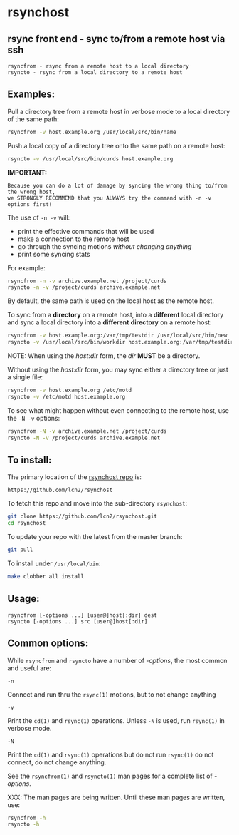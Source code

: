 # rsynchost

## rsync front end - sync to/from a remote host via ssh

```
rsyncfrom - rsync from a remote host to a local directory
rsyncto - rsync from a local directory to a remote host
```

## Examples:

Pull a directory tree from a remote host in verbose mode
to a local directory of the same path:

```sh
rsyncfrom -v host.example.org /usr/local/src/bin/name
```

Push a local copy of a directory tree onto the same
path on a remote host:

```sh
rsyncto -v /usr/local/src/bin/curds host.example.org
```

**IMPORTANT:**

```
Because you can do a lot of damage by syncing the wrong thing to/from the wrong host,
we STRONGLY RECOMMEND that you ALWAYS try the command with -n -v options first!
```

The use of `-n -v` will:

- print the effective commands that will be used
- make a connection to the remote host
- go through the syncing motions *without changing anything*
- print some syncing stats

For example:

```sh
rsyncfrom -n -v archive.example.net /project/curds
rsyncto -n -v /project/curds archive.example.net
```

By default, the same path is used on the local host as the remote host.

To sync from a **directory** on a remote host, into a **different** local directory
and sync a local directory into a **different** **directory** on a remote host:

```sh
rsyncfrom -v host.example.org:/var/tmp/testdir /usr/local/src/bin/new
rsyncto -v /usr/local/src/bin/workdir host.example.org:/var/tmp/testdir
```

NOTE: When using the _host:dir_ form, the _dir_ **MUST** be a directory.

Without using the _host:dir_ form, you may sync either a directory tree or just a single file:

```sh
rsyncfrom -v host.example.org /etc/motd
rsyncto -v /etc/motd host.example.org
```

To see what might happen without even connecting to the remote host,
use the `-N -v` options:

```sh
rsyncfrom -N -v archive.example.net /project/curds
rsyncto -N -v /project/curds archive.example.net
```

## To install:

The primary location of the [rsynchost repo](https://github.com/lcn2/rsynchost) is:

```url
https://github.com/lcn2/rsynchost
```

To fetch this repo and move into the sub-directory `rsynchost`:

```sh
git clone https://github.com/lcn2/rsynchost.git
cd rsynchost
```

To update your repo with the latest from the master branch:


```sh
git pull
```

To install under `/usr/local/bin`:


```sh
make clobber all install
```

## Usage:

```
rsyncfrom [-options ...] [user@]host[:dir] dest
rsyncto [-options ...] src [user@]host[:dir]
```

## Common options:

While `rsyncfrom` and `rsyncto` have a number of _-options_, the most common and useful are:

```
-n
```
Connect and run thru the `rsync(1)` motions, but to not change anything

```
-v
```
Print the `cd(1)` and `rsync(1)` operations.  Unless `-N` is used, run `rsync(1)` in verbose mode.

```
-N
```
Print the `cd(1)` and `rsync(1)` operations but do not run `rsync(1)` do not connect, do not change anything.

See the `rsyncfrom(1)` and `rsyncto(1)` man pages for a complete list of  _-options_.

XXX: The man pages are being written.  Until these man pages are written, use:

```sh
rsyncfrom -h
rsyncto -h
```
